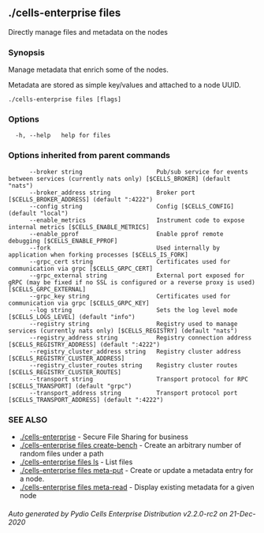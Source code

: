 ## ./cells-enterprise files

Directly manage files and metadata on the nodes

### Synopsis

Manage metadata that enrich some of the nodes.

Metadata are stored as simple key/values and attached to a node UUID.


```
./cells-enterprise files [flags]
```

### Options

```
  -h, --help   help for files
```

### Options inherited from parent commands

```
      --broker string                     Pub/sub service for events between services (currently nats only) [$CELLS_BROKER] (default "nats")
      --broker_address string             Broker port [$CELLS_BROKER_ADDRESS] (default ":4222")
      --config string                     Config [$CELLS_CONFIG] (default "local")
      --enable_metrics                    Instrument code to expose internal metrics [$CELLS_ENABLE_METRICS]
      --enable_pprof                      Enable pprof remote debugging [$CELLS_ENABLE_PPROF]
      --fork                              Used internally by application when forking processes [$CELLS_IS_FORK]
      --grpc_cert string                  Certificates used for communication via grpc [$CELLS_GRPC_CERT]
      --grpc_external string              External port exposed for gRPC (may be fixed if no SSL is configured or a reverse proxy is used) [$CELLS_GRPC_EXTERNAL]
      --grpc_key string                   Certificates used for communication via grpc [$CELLS_GRPC_KEY]
      --log string                        Sets the log level mode [$CELLS_LOGS_LEVEL] (default "info")
      --registry string                   Registry used to manage services (currently nats only) [$CELLS_REGISTRY] (default "nats")
      --registry_address string           Registry connection address [$CELLS_REGISTRY_ADDRESS] (default ":4222")
      --registry_cluster_address string   Registry cluster address [$CELLS_REGISTRY_CLUSTER_ADDRESS]
      --registry_cluster_routes string    Registry cluster routes [$CELLS_REGISTRY_CLUSTER_ROUTES]
      --transport string                  Transport protocol for RPC [$CELLS_TRANSPORT] (default "grpc")
      --transport_address string          Transport protocol port [$CELLS_TRANSPORT_ADDRESS] (default ":4222")
```

### SEE ALSO

* [./cells-enterprise](./cells-enterprise)	 - Secure File Sharing for business
* [./cells-enterprise files create-bench](./cells-enterprise-files-create-bench)	 - Create an arbitrary number of random files under a path
* [./cells-enterprise files ls](./cells-enterprise-files-ls)	 - List files
* [./cells-enterprise files meta-put](./cells-enterprise-files-meta-put)	 - Create or update a metadata entry for a node.
* [./cells-enterprise files meta-read](./cells-enterprise-files-meta-read)	 - Display existing metadata for a given node

###### Auto generated by Pydio Cells Enterprise Distribution v2.2.0-rc2 on 21-Dec-2020
